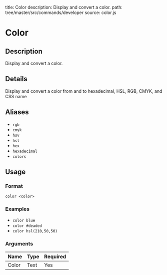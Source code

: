 title: Color
description: Display and convert a color.
path: tree/master/src/commands/developer
source: color.js

# Color

## Description

Display and convert a color.

## Details

Display and convert a color from and to hexadecimal, HSL, RGB, CMYK, and CSS name

## Aliases

* `rgb`
* `cmyk`
* `hsv`
* `hsl`
* `hex`
* `hexadecimal`
* `colors`

## Usage

### Format

`color <color>`

### Examples

* `color blue`
* `color #deaded`
* `color hsl(210,50,50)`

### Arguments

| Name  | Type   | Required |
|-------|--------|----------|
| Color | Text   | Yes      |
